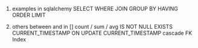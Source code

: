 1. examples in sqlalchemy
SELECT
WHERE
JOIN
GROUP BY
HAVING
ORDER
LIMIT

2. others
between and
in []
count / sum / avg
IS NOT NULL
EXISTS
CURRENT_TIMESTAMP ON UPDATE CURRENT_TIMESTAMP
cascade
FK
Index